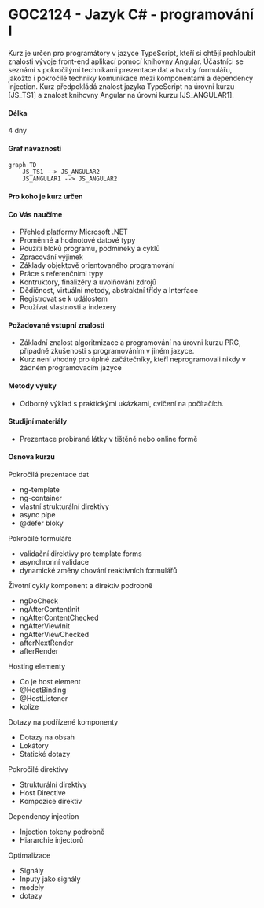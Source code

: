 # GOC2124 - Jazyk C# - programování I

Kurz je určen pro programátory v jazyce TypeScript, kteří si chtějí prohloubit znalosti vývoje front-end aplikací pomocí knihovny Angular. Účastníci se seznámí s pokročilými technikami prezentace dat a tvorby formulářu, jakožto i pokročilé techniky komunikace mezi komponentami a dependency injection. Kurz předpokládá znalost jazyka TypeScript na úrovni kurzu [JS_TS1] a znalost knihovny Angular na úrovni kurzu [JS_ANGULAR1].

#### Délka

4 dny

#### Graf návazností

```mermaid
graph TD
    JS_TS1 --> JS_ANGULAR2
    JS_ANGULAR1 --> JS_ANGULAR2
```

#### Pro koho je kurz určen


#### Co Vás naučíme

- Přehled platformy Microsoft .NET
- Proměnné a hodnotové datové typy
- Použití bloků programu, podmíneky a cyklů
- Zpracování výjimek
- Základy objektově orientovaného programování
- Práce s referenčními typy
- Kontruktory, finalizéry a uvolňování zdrojů
- Dědičnost, virtuální metody, abstraktní třídy a Interface
- Registrovat se k událostem
- Používat vlastnosti a indexery

#### Požadované vstupní znalosti

- Základní znalost algoritmizace a programování na úrovni kurzu PRG, případně zkušenosti s programováním v jiném jazyce.
- Kurz není vhodný pro úplné začátečníky, kteří neprogramovali nikdy v žádném programovacím jazyce

#### Metody výuky

- Odborný výklad s praktickými ukázkami, cvičení na počítačích.

#### Studijní materiály

- Prezentace probírané látky v tištěné nebo online formě

#### Osnova kurzu

Pokročilá prezentace dat

- ng-template
- ng-container
- vlastní strukturální direktivy
- async pipe
- @defer bloky

Pokročilé formuláře

- validační direktivy pro template forms
- asynchronní validace
- dynamické změny chování reaktivních formulářů

Životní cykly komponent a direktiv podrobně

- ngDoCheck
- ngAfterContentInit
- ngAfterContentChecked
- ngAfterViewInit
- ngAfterViewChecked
- afterNextRender
- afterRender

Hosting elementy

- Co je host element
- @HostBinding
- @HostListener
- kolize

Dotazy na podřízené komponenty

- Dotazy na obsah
- Lokátory
- Statické dotazy

Pokročilé direktivy

- Strukturální direktivy
- Host Directive
- Kompozice direktiv

Dependency injection

- Injection tokeny podrobně
- Hiararchie injectorů

Optimalizace

- Signály
- Inputy jako signály
- modely
- dotazy
